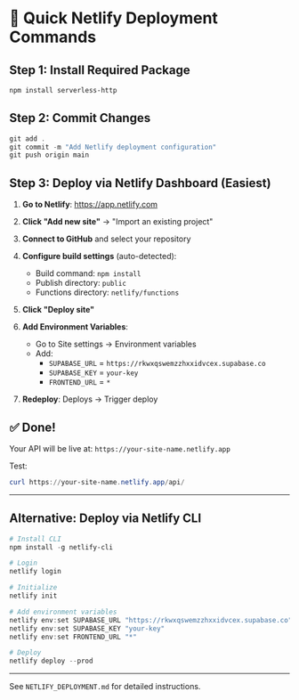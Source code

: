 # 🚀 Quick Netlify Deployment Commands

## Step 1: Install Required Package

```powershell
npm install serverless-http
```

## Step 2: Commit Changes

```powershell
git add .
git commit -m "Add Netlify deployment configuration"
git push origin main
```

## Step 3: Deploy via Netlify Dashboard (Easiest)

1. **Go to Netlify**: https://app.netlify.com

2. **Click "Add new site"** → "Import an existing project"

3. **Connect to GitHub** and select your repository

4. **Configure build settings** (auto-detected):

   - Build command: `npm install`
   - Publish directory: `public`
   - Functions directory: `netlify/functions`

5. **Click "Deploy site"**

6. **Add Environment Variables**:

   - Go to Site settings → Environment variables
   - Add:
     - `SUPABASE_URL` = `https://rkwxqswemzzhxxidvcex.supabase.co`
     - `SUPABASE_KEY` = `your-key`
     - `FRONTEND_URL` = `*`

7. **Redeploy**: Deploys → Trigger deploy

## ✅ Done!

Your API will be live at: `https://your-site-name.netlify.app`

Test:

```powershell
curl https://your-site-name.netlify.app/api/
```

---

## Alternative: Deploy via Netlify CLI

```powershell
# Install CLI
npm install -g netlify-cli

# Login
netlify login

# Initialize
netlify init

# Add environment variables
netlify env:set SUPABASE_URL "https://rkwxqswemzzhxxidvcex.supabase.co"
netlify env:set SUPABASE_KEY "your-key"
netlify env:set FRONTEND_URL "*"

# Deploy
netlify deploy --prod
```

---

See `NETLIFY_DEPLOYMENT.md` for detailed instructions.
